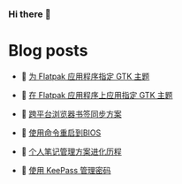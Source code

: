 ### Hi there 👋

# Blog posts
<!-- BLOG-POST-LIST:START -->
- 🥳 [为 Flatpak 应用程序指定 GTK 主题](https://blog.oopsky.top/post/f4f54c22/) 

- 🦆 [在 Flatpak 应用程序上应用指定 GTK 主题](https://blog.oopsky.top/post/f8720f38/) 

- 🎉 [跨平台浏览器书签同步方案](https://blog.oopsky.top/post/89ee99f4/) 

- 🤠 [使用命令重启到BIOS](https://blog.oopsky.top/post/c93c285c/) 

- 👺 [个人笔记管理方案进化历程](https://blog.oopsky.top/post/28d1aacb/) 

- 🥰 [使用 KeePass 管理密码](https://blog.oopsky.top/post/ed83a9f6/) 
<!-- BLOG-POST-LIST:END -->

<!--
<div>
<img  src="https://github-readme-stats.vercel.app/api?username=waleslau&show_icons=true&theme=tokyo&icon_color=6392DF" style="    border-radius: 5px; filter: drop-shadow(2px 2px 3px dark) !important; height: 150px; margin: 10px;">
<img src="https://github-readme-stats.vercel.app/api/top-langs/?username=waleslau&layout=compact&theme=tokyo" style="border-radius: 5px; filter: drop-shadow(2px 2px 3px dark) !important; height: 150px; margin-left: 10px;">
</div>
-->

<!--
**waleslau/waleslau** is a ✨ _special_ ✨ repository because its `README.md` (this file) appears on your GitHub profile.

Here are some ideas to get you started:

- 🔭 I’m currently working on ...
- 🌱 I’m currently learning ...
- 👯 I’m looking to collaborate on ...
- 🤔 I’m looking for help with ...
- 💬 Ask me about ...
- 📫 How to reach me: ...
- 😄 Pronouns: ...
- ⚡ Fun fact: ...
-->
